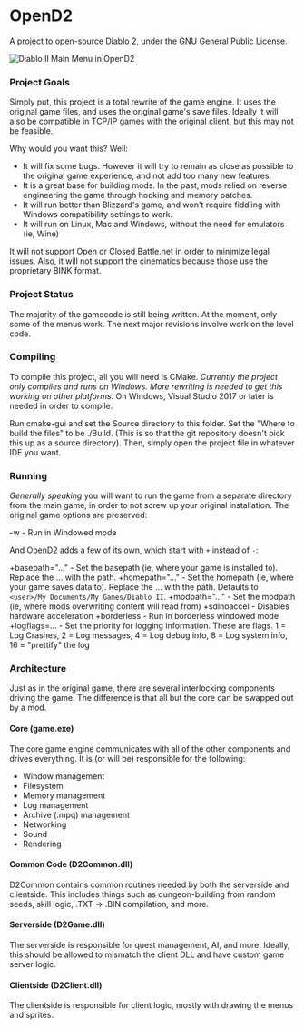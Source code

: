# OpenD2
A project to open-source Diablo 2, under the GNU General Public License.

![Diablo II Main Menu in OpenD2](https://i.imgur.com/RFNbRiT.png)

### Project Goals
Simply put, this project is a total rewrite of the game engine. It uses the original game files, and uses the original game's save files. Ideally it will also be compatible in TCP/IP games with the original client, but this may not be feasible.

Why would you want this? Well:
 * It will fix some bugs. However it will try to remain as close as possible to the original game experience, and not add too many new features.
 * It is a great base for building mods. In the past, mods relied on reverse engineering the game through hooking and memory patches.
 * It will run better than Blizzard's game, and won't require fiddling with Windows compatibility settings to work.
 * It will run on Linux, Mac and Windows, without the need for emulators (ie, Wine)

It will not support Open or Closed Battle.net in order to minimize legal issues. Also, it will not support the cinematics because those use the proprietary BINK format.

### Project Status
The majority of the gamecode is still being written. At the moment, only some of the menus work. The next major revisions involve work on the level code.

### Compiling
To compile this project, all you will need is CMake.
*Currently the project only compiles and runs on Windows. More rewriting is needed to get this working on other platforms.*
On Windows, Visual Studio 2017 or later is needed in order to compile.

Run cmake-gui and set the Source directory to this folder. Set the "Where to build the files" to be ./Build. (This is so that the git repository doesn't pick this up as a source directory). Then, simply open the project file in whatever IDE you want.

### Running
*Generally speaking* you will want to run the game from a separate directory from the main game, in order to not screw up your original installation.
The original game options are preserved:

 -w - Run in Windowed mode

And OpenD2 adds a few of its own, which start with `+` instead of `-`:

 +basepath="..." - Set the basepath (ie, where your game is installed to). Replace the ... with the path.
 +homepath="..." - Set the homepath (ie, where your game saves data to). Replace the ... with the path. Defaults to `<user>/My Documents/My Games/Diablo II`.
 +modpath="..." - Set the modpath (ie, where mods overwriting content will read from)
 +sdlnoaccel - Disables hardware acceleration
 +borderless - Run in borderless windowed mode
 +logflags=... - Set the priority for logging information. These are flags. 1 = Log Crashes, 2 = Log messages, 4 = Log debug info, 8 = Log system info, 16 = "prettify" the log

### Architecture
Just as in the original game, there are several interlocking components driving the game. The difference is that all but the core can be swapped out by a mod.

#### Core (game.exe)
The core game engine communicates with all of the other components and drives everything. It is (or will be) responsible for the following:
- Window management
- Filesystem
- Memory management
- Log management
- Archive (.mpq) management
- Networking
- Sound
- Rendering

#### Common Code (D2Common.dll)
D2Common contains common routines needed by both the serverside and clientside. This includes things such as dungeon-building from random seeds, skill logic, .TXT -> .BIN compilation, and more.

#### Serverside (D2Game.dll)
The serverside is responsible for quest management, AI, and more. Ideally, this should be allowed to mismatch the client DLL and have custom game server logic.

#### Clientside (D2Client.dll)
The clientside is responsible for client logic, mostly with drawing the menus and sprites.